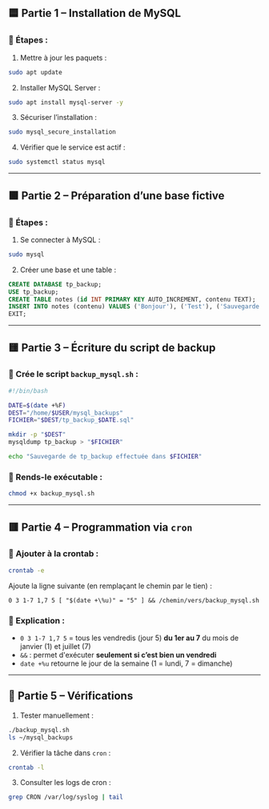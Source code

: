 ## 🟦 Partie 1 – Installation de MySQL

### 🔧 Étapes :

1. Mettre à jour les paquets :
```bash
sudo apt update
```

2. Installer MySQL Server :
```bash
sudo apt install mysql-server -y
```

3. Sécuriser l’installation :
```bash
sudo mysql_secure_installation
```

4. Vérifier que le service est actif :
```bash
sudo systemctl status mysql
```

---

## 🟩 Partie 2 – Préparation d’une base fictive

### 🔧 Étapes :

1. Se connecter à MySQL :
```bash
sudo mysql
```

2. Créer une base et une table :
```sql
CREATE DATABASE tp_backup;
USE tp_backup;
CREATE TABLE notes (id INT PRIMARY KEY AUTO_INCREMENT, contenu TEXT);
INSERT INTO notes (contenu) VALUES ('Bonjour'), ('Test'), ('Sauvegarde OK');
EXIT;
```

---

## 🟨 Partie 3 – Écriture du script de backup

### 🔧 Crée le script `backup_mysql.sh` :

```bash
#!/bin/bash

DATE=$(date +%F)
DEST="/home/$USER/mysql_backups"
FICHIER="$DEST/tp_backup_$DATE.sql"

mkdir -p "$DEST"
mysqldump tp_backup > "$FICHIER"

echo "Sauvegarde de tp_backup effectuée dans $FICHIER"
```

### 🔧 Rends-le exécutable :
```bash
chmod +x backup_mysql.sh
```

---

## 🟥 Partie 4 – Programmation via `cron`

### 🔧 Ajouter à la crontab :
```bash
crontab -e
```

Ajoute la ligne suivante (en remplaçant le chemin par le tien) :

```
0 3 1-7 1,7 5 [ "$(date +\%u)" = "5" ] && /chemin/vers/backup_mysql.sh
```

### 📌 Explication :
- `0 3 1-7 1,7 5` = tous les vendredis (jour 5) **du 1er au 7** du mois de janvier (1) et juillet (7)
- `&&` : permet d'exécuter **seulement si c’est bien un vendredi**
- `date +%u` retourne le jour de la semaine (1 = lundi, 7 = dimanche)

---

## 🧪 Partie 5 – Vérifications

1. Tester manuellement :
```bash
./backup_mysql.sh
ls ~/mysql_backups
```

2. Vérifier la tâche dans `cron` :
```bash
crontab -l
```

3. Consulter les logs de cron :
```bash
grep CRON /var/log/syslog | tail
```